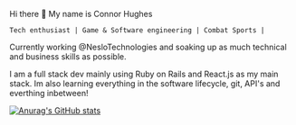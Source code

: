   Hi there 👋 My name is Connor Hughes
  
    Tech enthusiast | Game & Software engineering | Combat Sports |

Currently working @NesloTechnologies and soaking up as much technical and business skills as possible.


I am a full stack dev mainly using Ruby on Rails and React.js as my main stack. Im also learning everything in the software lifecycle, git, API's and everthing inbetween!

[![Anurag's GitHub stats](https://github-readme-stats.vercel.app/apiConnor-Hughes-Nes=anuraghazra)](https://github.com/anuraghazra/github-readme-stats)
